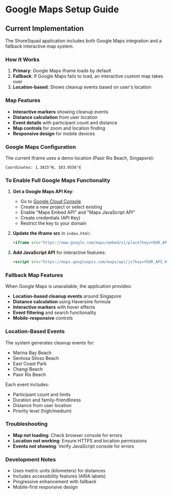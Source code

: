 # Google Maps Setup Guide

## Current Implementation

The ShoreSquad application includes both Google Maps integration and a fallback interactive map system.

### How It Works

1. **Primary**: Google Maps iframe loads by default
2. **Fallback**: If Google Maps fails to load, an interactive custom map takes over
3. **Location-based**: Shows cleanup events based on user's location

### Map Features

- **Interactive markers** showing cleanup events
- **Distance calculation** from user location
- **Event details** with participant count and distance
- **Map controls** for zoom and location finding
- **Responsive design** for mobile devices

### Google Maps Configuration

The current iframe uses a demo location (Pasir Ris Beach, Singapore):
```
Coordinates: 1.3815°N, 103.9556°E
```

### To Enable Full Google Maps Functionality

1. **Get a Google Maps API Key**:
   - Go to [Google Cloud Console](https://console.cloud.google.com/)
   - Create a new project or select existing
   - Enable "Maps Embed API" and "Maps JavaScript API"
   - Create credentials (API Key)
   - Restrict the key to your domain

2. **Update the iframe src** in `index.html`:
   ```html
   <iframe src="https://www.google.com/maps/embed/v1/place?key=YOUR_API_KEY&q=beach+cleanup+locations"></iframe>
   ```

3. **Add JavaScript API** for interactive features:
   ```html
   <script src="https://maps.googleapis.com/maps/api/js?key=YOUR_API_KEY&callback=initMap"></script>
   ```

### Fallback Map Features

When Google Maps is unavailable, the application provides:

- **Location-based cleanup events** around Singapore
- **Distance calculation** using Haversine formula
- **Interactive markers** with hover effects
- **Event filtering** and search functionality
- **Mobile-responsive** controls

### Location-Based Events

The system generates cleanup events for:
- Marina Bay Beach
- Sentosa Siloso Beach
- East Coast Park
- Changi Beach
- Pasir Ris Beach

Each event includes:
- Participant count and limits
- Duration and family-friendliness
- Distance from user location
- Priority level (high/medium)

### Troubleshooting

- **Map not loading**: Check browser console for errors
- **Location not working**: Ensure HTTPS and location permissions
- **Events not showing**: Verify JavaScript console for errors

### Development Notes

- Uses metric units (kilometers) for distances
- Includes accessibility features (ARIA labels)
- Progressive enhancement with fallback
- Mobile-first responsive design